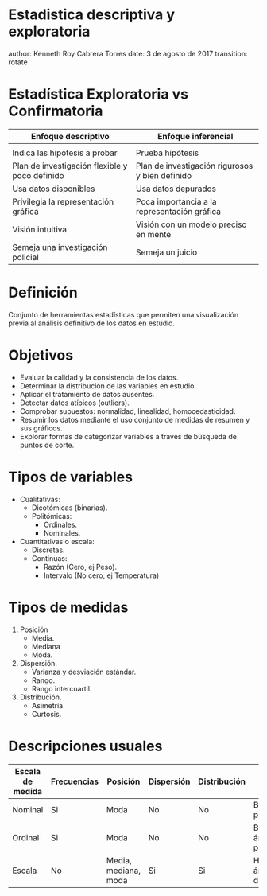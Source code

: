 Estadistica descriptiva y exploratoria
========================================================
author: Kenneth Roy Cabrera Torres
date: 3 de agosto de 2017
transition: rotate

Estadística Exploratoria vs Confirmatoria
========================================================

| Enfoque descriptivo | Enfoque inferencial |
|---------------------|---------------------|
| | |
|Indica las hipótesis a probar | Prueba hipótesis |
|Plan de investigación flexible y poco definido| Plan de investigación rigurosos y bien definido|
|Usa datos disponibles | Usa datos depurados|
|Privilegia la representación gráfica | Poca importancia a la representación gráfica|
|Visión intuitiva | Visión con un modelo  preciso en mente |
|Semeja una investigación policial | Semeja un juicio


Definición
========================================================
Conjunto de herramientas estadísticas que permiten una visualización
previa al análisis definitivo de los datos en estudio.


Objetivos
========================================================
- Evaluar la calidad y la consistencia de los datos.
- Determinar la distribución de las variables en estudio.
- Aplicar el tratamiento de datos ausentes.
- Detectar datos atípicos (outliers).
- Comprobar supuestos: normalidad, linealidad, homocedasticidad.
- Resumir los datos mediante el uso conjunto de medidas de resumen y sus gráficos.
- Explorar formas de categorizar variables a través de búsqueda de puntos de corte.

Tipos de variables
========================================================
- Cualitativas:
  * Dicotómicas (binarias).
  * Politómicas:
     - Ordinales.
     - Nominales.
- Cuantitativas o escala:
  * Discretas.
  * Continuas:
     - Razón (Cero, ej Peso).
     - Intervalo (No cero, ej Temperatura)

Tipos de medidas
========================================================

1. Posición
    - Media.
    - Mediana
    - Moda.
2. Dispersión.
    - Varianza y desviación estándar.
    - Rango.
    - Rango intercuartil.
3. Distribución.
    - Asimetría.
    - Curtosis.

Descripciones usuales
========================================================
Escala de medida | Frecuencias | Posición | Dispersión | Distribución | Gráficos
---             |---          | ---      | ---        | ---          | ---
Nominal | Si | Moda | No | No | Barras y pastel
Ordinal | Si | Moda | No | No | Barras, áreas y pastel
Escala  | No | Media, mediana, moda | Si | Si | Histograma, áreas, dispersión.


